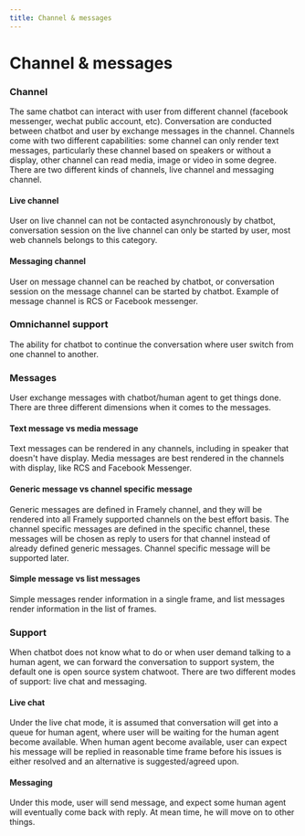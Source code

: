 ```yaml
---
title: Channel & messages
---
```


# Channel & messages

### Channel
The same chatbot can interact with user from different channel (facebook messenger, wechat public account, etc). Conversation are conducted between chatbot and user by exchange messages in the channel. Channels come with two different capabilities: some channel can only render text messages, particularly these channel based on speakers or without a display, other channel can read media, image or video in some degree. There are two different kinds of channels, live channel and messaging channel.
#### Live channel
User on live channel can not be contacted asynchronously by chatbot, conversation session on the live channel can only be started by user, most web channels belongs to this category.
#### Messaging channel
User on message channel can be reached by chatbot, or conversation session on the message channel can be started by chatbot. Example of message channel is RCS or Facebook messenger.

### Omnichannel support
The ability for chatbot to continue the conversation where user switch from one channel to another.

### Messages
User exchange messages with chatbot/human agent to get things done. There are three different dimensions when it comes to the messages.
#### Text message vs media message
Text messages can be rendered in any channels, including in speaker that doesn't have display. Media messages are best rendered in the channels with display, like RCS and Facebook Messenger.
#### Generic message vs channel specific message
Generic messages are defined in Framely channel, and they will be rendered into all Framely supported channels on the best effort basis. The channel specific messages are defined in the specific channel, these messages will be chosen as reply to users for that channel instead of already defined generic messages. Channel specific message will be supported later.
#### Simple message vs list messages
Simple messages render information in a single frame, and list messages render information in the list of frames.

### Support
When chatbot does not know what to do or when user demand talking to a human agent, we can forward the conversation to support system, the default one is open source system chatwoot. There are two different modes of support: live chat and messaging.
#### Live chat
Under the live chat mode, it is assumed that conversation will get into a queue for human agent, where user will be waiting for the human agent become available. When human agent become available, user can expect his message will be replied in reasonable time frame before his issues is either resolved and an alternative is suggested/agreed upon.
#### Messaging
Under this mode, user will send message, and expect some human agent will eventually come back with reply. At mean time, he will move on to other things.